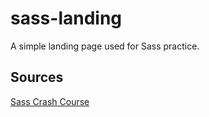 # sass-landing

A simple landing page used for Sass practice.

## Sources

[Sass Crash Course](https://www.youtube.com/watch?v=nu5mdN2JIwM)
